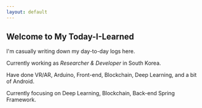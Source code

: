 ```yaml
---
layout: default
---
```


## Welcome to My Today-I-Learned 

I'm casually writing down my day-to-day logs here.

Currently working as *Researcher &  Developer* in South Korea.

Have done VR/AR, Arduino, Front-end, Blockchain, Deep Learning, and a bit of Android.

Currently focusing on Deep Learning, Blockchain, Back-end Spring Framework. 


